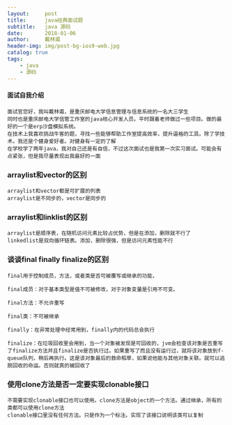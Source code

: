 ```yaml
---
layout:     post
title:      java经典面试题
subtitle:   java 源码
date:       2018-01-06
author:     戴林甫
header-img: img/post-bg-ios9-web.jpg
catalog: true
tags:
    - java
    - 源码
---
```

#### 面试自我介绍
    面试官您好，我叫戴林甫，是重庆邮电大学信息管理与信息系统的一名大三学生
    同时也是重庆邮电大学信管工作室的java核心开发人员。平时跟着老师做过一些项目。做的最好的一个是erp沙盘模拟系统。
    在技术上我喜欢挑战牛客的题，寻找一些能够帮助工作室提高效率，提升逼格的工具。除了学技术。我还是个健身爱好者。对健身有一定的了解
    在学校学了两年java，我对自己还是有自信，不过这次面试也是我第一次实习面试。可能会有点紧张，但是我尽量表现出我最好的一面
    
### arraylist和vector的区别
    arraylist和vector都是可扩展的列表
    arraylist是不同步的，vector是同步的
    
    
### arraylist和linklist的区别

    arraylist是顺序表，在随机访问元素比较占优势，但是在添加，删除就不行了
    linkedlist是双向循环链表。添加，删除很强，但是访问元素性能不行
         
### 谈谈final finally finalize的区别

	final用于控制成员，方法，或者类是否可被覆写或继承的功能，

	final成员：对于基本类型是值不可被修改，对于对象变量是引用不可变。

	final方法：不允许重写

	final类：不可被继承

	finally：在异常处理中经常用到，finally内的代码总会执行

	finalize：在垃圾回收里会用到，当一个对象被发现是可回收的，jvm会检查该对象是否重写了finalize方法并且finalize是否执行过。如果重写了而且没有运行过，就将该对象放到f-queue队列，稍后再执行。这是该对象最后的救命稻草，如果说他能与其他对象关联。就可以逃脱回收的命运。否则就真的被回收了


### 使用clone方法是否一定要实现clonable接口
    不需要实现clonable接口也可以使用。clone方法是object的一个方法。通过继承，所有的类都可以使用clone方法
    clonable接口里没有任何方法。只是作为一个标注。实现了该接口说明该类可以复制        